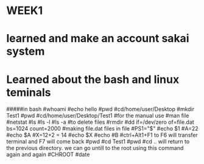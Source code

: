 # WEEK1
# learned and make an account sakai system
# Learned about the bash and linux teminals

#####in bash
#whoami
#echo hello
#pwd
#cd/home/user/Desktop
#mkdir Test1
#pwd
#cd/home/user/Desktop/Test1
#for the manual use #man file
#netstat
#ls
#ls -l 
#ls -a
#to delete files #rmdir
#dd if=/dev/zero of=file.dat bs=1024 count=2000 #making file.dat files in file
#PS1="$"
#echo $1
#A=22
#echo $A
#X=12+2 = 14
#echo $X
#echo #B
#ctrl+Alt1+F1 to F6 will transfer terminal and F7 will come back 
#pwd
#cd Test1
#pwd
#cd .. will return to the previous directory. we can go untill to the root using this command again and again
#CHROOT
#date


